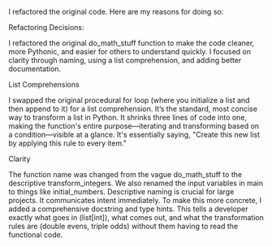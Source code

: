 I refactored the original code. Here are my reasons for doing so:


Refactoring Decisions:

I refactored the original do_math_stuff function to make the code cleaner, more Pythonic, and easier for others to understand quickly. I focused on clarity through naming, using a list comprehension, and adding better documentation.

List Comprehensions

I swapped the original procedural for loop (where you initialize a list and then append to it) for a list comprehension. It’s the standard, most concise way to transform a list in Python. 
It shrinks three lines of code into one, making the function's entire purpose—iterating and transforming based on a condition—visible at a glance. It's essentially saying, "Create this new list by applying this rule to every item."

Clarity 

The function name was changed from the vague do_math_stuff to the descriptive transform_integers. We also renamed the input variables in main to things like initial_numbers. 
Descriptive naming is crucial for large projects. It communicates intent immediately. To make this more concrete, I added a comprehensive docstring and type hints. This tells a developer exactly what goes in (list[int]), what comes out, and what the transformation rules are (double evens, triple odds) without them having to read the functional code.
